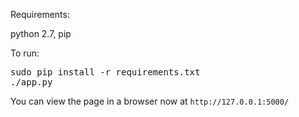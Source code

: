 Requirements:

python 2.7, pip

To run:

<pre>
sudo pip install -r requirements.txt
./app.py
</pre>

You can view the page in a browser now at ```http://127.0.0.1:5000/```
